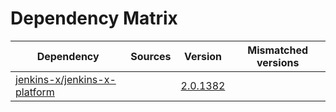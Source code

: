 # Dependency Matrix

Dependency | Sources | Version | Mismatched versions
---------- | ------- | ------- | -------------------
[jenkins-x/jenkins-x-platform](https://github.com/jenkins-x/jenkins-x-platform) |  | [2.0.1382](https://github.com/jenkins-x/jenkins-x-platform/releases/tag/v2.0.1382) | 
